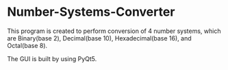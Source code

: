 # Number-Systems-Converter

This program is created to perform conversion of 4 number systems, which are Binary(base 2), Decimal(base 10), Hexadecimal(base 16), and Octal(base 8).

The GUI is built by using PyQt5.
